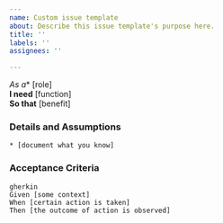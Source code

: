 ```yaml
---
name: Custom issue template
about: Describe this issue template's purpose here.
title: ''
labels: ''
assignees: ''

---
```


*As a** [role]  
**I need** [function]  
**So that** [benefit]  
      
### Details and Assumptions
    * [document what you know]      
### Acceptance Criteria     
    gherkin 
    Given [some context]
    When [certain action is taken]
    Then [the outcome of action is observed]
